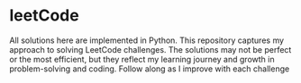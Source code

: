 # leetCode
All solutions here are implemented in Python. This repository captures my approach to solving LeetCode challenges. The solutions may not be perfect or the most efficient, but they reflect my learning journey and growth in problem-solving and coding. Follow along as I improve with each challenge
